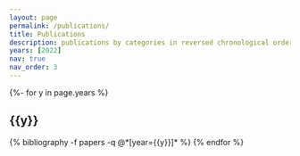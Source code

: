 ```yaml
---
layout: page
permalink: /publications/
title: Publications
description: publications by categories in reversed chronological order. generated by jekyll-scholar.
years: [2022]
nav: true
nav_order: 3
---
```

<!-- _pages/publications.md -->
<div class="publications">

{%- for y in page.years %}
  <h2 class="year">{{y}}</h2>
  {% bibliography -f papers -q @*[year={{y}}]* %}
{% endfor %}

</div>
